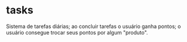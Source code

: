 # tasks
Sistema de tarefas diárias; ao concluir tarefas o usuário ganha pontos; o usuário consegue trocar seus pontos por algum "produto".
